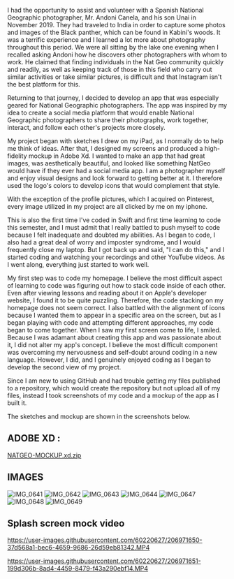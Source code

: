I had the opportunity to assist and volunteer with a Spanish National Geographic photographer, Mr. Andoni Canela, and his son Unai in November 2019. They had traveled to India in order to capture some photos and images of the Black panther, which can be found in Kabini's woods. It was a terrific experience and I learned a lot more about photography throughout this period.  We were all sitting by the lake one evening when I recalled asking Andoni how he discovers other photographers with whom to work. He claimed that finding individuals in the Nat Geo community quickly and readily, as well as keeping track of those in this field who carry out similar activities or take similar pictures, is difficult and that Instagram isn't the best platform for this. 

Returning to that journey, I decided to develop an app that was especially geared for National Geographic photographers. 
The app was inspired by my idea to create a social media platform that would enable National Geographic photographers to share their photographs, work together, interact, and follow each other's projects more closely. 

My project began with sketches I drew on my iPad, as I normally do to help me think of ideas. 
After that, I designed my screens and produced a high-fidelity mockup in Adobe Xd. 
I wanted to make an app that had great images, was aesthetically beautiful, and looked like something NatGeo would have if they ever had a social media app. I am a photographer myself and enjoy visual designs and look forward to getting better at it. I therefore used the logo's colors to develop icons that would complement that style. 

With the exception of the profile pictures, which I acquired on Pinterest, every image utilized in my project are all clicked by me on my iphone. 

This is also the first time I've coded in Swift and first time learning to code this semester, and I must admit that I really battled to push myself to code because I felt inadequate and doubted my abilities. As I began to code, I also had a great deal of worry and imposter syndrome, and I would frequently close my laptop. But I got back up and said, "I can do this," and I started coding and watching your recordings and other YouTube videos. As I went along, everything just started to work well. 

My first step was to code my homepage. I believe the most difficult aspect of learning to code was figuring out how to stack code inside of each other. Even after viewing lessons and reading about it on Apple's developer website, I found it to be quite puzzling. Therefore, the code stacking on my homepage does not seem correct. I also battled with the alignment of icons because I wanted them to appear in a specific area on the screen, but as I began playing with code and attempting different approaches, my code began to come together. When I saw my first screen come to life, I smiled. Because I was adamant about creating this app and was passionate about it, I did not alter my app's concept. I believe the most difficult component was overcoming my nervousness and self-doubt around coding in a new language. However, I did, and I genuinely enjoyed coding as I began to develop the second view of my project.

Since I am new to using GitHub and had trouble getting my files published to a repository, which would create the repository but not upload all of my files, instead I took screenshots of my code and a mockup of the app as I built it.

The sketches and mockup are shown in the screenshots below. 


## ADOBE XD : 
[NATGEO-MOCKUP.xd.zip](https://github.com/sohin10/Nat-Geo-Media/files/10204965/NATGEO-MOCKUP.xd.zip)

## IMAGES
![IMG_0641](https://user-images.githubusercontent.com/60220627/206971625-f93b2ad3-8dac-4e1a-95d9-89b55ef542f4.PNG)
![IMG_0642](https://user-images.githubusercontent.com/60220627/206971629-8916feb9-4431-4bdb-9873-94dbeba86c18.JPG)
![IMG_0643](https://user-images.githubusercontent.com/60220627/206971631-c75566ba-2cb6-4063-b2ea-adf2d57ead85.JPG)
![IMG_0644](https://user-images.githubusercontent.com/60220627/206971634-6b998944-fd9f-4f37-a292-a84c2855d7d1.JPG)
![IMG_0647](https://user-images.githubusercontent.com/60220627/206971638-271ebaca-ab03-4ed3-80df-c97621e9cdf0.JPG)
![IMG_0648](https://user-images.githubusercontent.com/60220627/206971642-934457e1-d3cc-44fc-ae16-062edd9e335e.JPG)
![IMG_0649](https://user-images.githubusercontent.com/60220627/206971645-24af3e3b-bc95-4203-9546-5b3850cd33de.JPG)


## Splash screen mock video
https://user-images.githubusercontent.com/60220627/206971650-37d568a1-bec6-4659-9686-26d59eb81342.MP4



https://user-images.githubusercontent.com/60220627/206971651-199d306b-8ad4-4459-8479-f43a290ebf14.MP4




